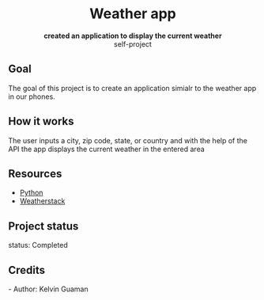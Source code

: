<h1 align="center"> Weather app</h1>
  <p align="center"><strong>created an application to display the current weather</strong>
   <br>self-project</p>


<h2>Goal</h2>
The goal of this project is to create an application simialr to the weather app in our phones.

<h2>How it works</h2>
The user inputs a city, zip code, state, or country and with the help of the API the app displays the current weather in the entered area 

<h2>Resources</h2>
<ul>
  <li><a href="https://www.python.org/downloads/release/python-370/">Python </a></li>
  <li><a href=" https://weatherstack.com/">Weatherstack</a></li>
 
</ul>  

<h2>Project status</h2>
 status: Completed 

<h2>Credits</h2>
- Author: Kelvin Guaman
